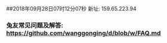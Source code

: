 ##2018年09月28日07时12分07秒 新址: 159.65.223.94
### 兔友常见问题及解答: https://github.com/wanggonging/d/blob/w/FAQ.md
